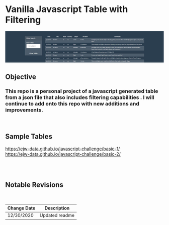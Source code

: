 # Vanilla Javascript Table with Filtering


![Table with Filtering Capabilities](https://github.com/ejw-data/javascript-challenge/blob/master/config/images/table1.JPG?raw=true)
<br>
## Objective
### This repo is a personal project of a javascript generated table from a json file that also includes filtering capabilities .  I will continue to add onto this repo with new additions and improvements. 
<br>

## Sample Tables
https://ejw-data.github.io/javascript-challenge/basic-1/ <br>
https://ejw-data.github.io/javascript-challenge/basic-2/

<br>
<br>

## Notable Revisions

<br>

| Change Date | Description |
| --- | --- |
| 12/30/2020 | Updated readme |

<br>
<br>
